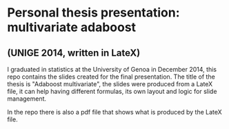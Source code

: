 # Personal thesis presentation: multivariate adaboost 
## (UNIGE 2014, written in LateX)

I graduated in statistics at the University of Genoa in December 2014, this repo contains the slides created for the final presentation.
The title of the thesis is "Adaboost multivariate", the slides were produced from a LateX file, it can help having different formulas, its own layout and logic for slide management.

In the repo there is also a pdf file that shows what is produced by the LateX file.
